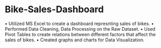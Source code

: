 # Bike-Sales-Dashboard

• Utilized MS Excel to create a dashboard represnting sales of bikes.
• Performed Data Cleaning, Data Processing on the Raw Dataset.
• Used Pivot Tables to create relations between different factors that affect the sales of bikes.
• Created graphs and charts for Data Visualization.
